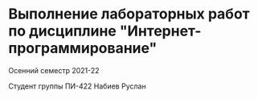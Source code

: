 # Выполнение лабораторных работ по дисциплине "Интернет-программирование"
Осенний семестр 2021-22

Студент группы ПИ-422 Набиев Руслан
